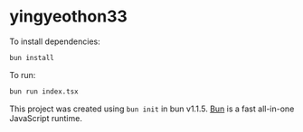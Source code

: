 # yingyeothon33

To install dependencies:

```bash
bun install
```

To run:

```bash
bun run index.tsx
```

This project was created using `bun init` in bun v1.1.5. [Bun](https://bun.sh) is a fast all-in-one JavaScript runtime.
